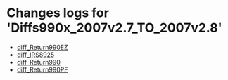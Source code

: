# Changes logs for 'Diffs990x_2007v2.7_TO_2007v2.8'

* [diff_Return990EZ](diff_Return990EZ.xsd.html)
* [diff_IRS8925](diff_IRS8925.xsd.html)
* [diff_Return990](diff_Return990.xsd.html)
* [diff_Return990PF](diff_Return990PF.xsd.html)
